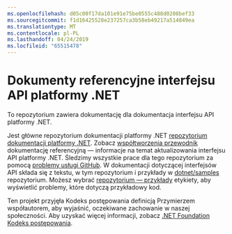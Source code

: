 ```yaml
---
ms.openlocfilehash: d05c00f17da101e91e75be0555c488d0208bef33
ms.sourcegitcommit: f1d16425528e237257ca3b58eb49217a514849ea
ms.translationtype: MT
ms.contentlocale: pl-PL
ms.lasthandoff: 04/24/2019
ms.locfileid: "65515478"
---
```

# <a name="net-api-reference-docs"></a>Dokumenty referencyjne interfejsu API platformy .NET

To repozytorium zawiera dokumentację dla dokumentacja interfejsu API platformy .NET.

Jest główne repozytorium dokumentacji platformy .NET [repozytorium dokumentacji platformy .NET](https://github.com/dotnet/docs). Zobacz [współtworzenia przewodnik](https://github.com/dotnet/docs/blob/master/CONTRIBUTING.md) dokumentację referencyjną — informacje na temat aktualizowania interfejsu API platformy .NET.
Śledzimy wszystkie prace dla tego repozytorium za pomocą [problemy usługi GitHub](https://github.com/dotnet/dotnet-api-docs/issues). W dokumentacji dotyczącej interfejsów API składa się z tekstu, w tym repozytorium i przykłady w [dotnet/samples](https://github.com/dotnet/samples) repozytorium. Możesz wybrać [repozytorium — przykłady](https://github.com/dotnet/docs/issues?q=is%3Aopen+is%3Aissue+label%3A%22%3Afile_folder%3A+Repo+-+samples%22) etykiety, aby wyświetlić problemy, które dotyczą przykładowy kod.

Ten projekt przyjęła Kodeks postępowania definicją Przymierzem współautorem, aby wyjaśnić, oczekiwane zachowanie w naszej społeczności. Aby uzyskać więcej informacji, zobacz [.NET Foundation Kodeks postępowania](https://dotnetfoundation.org/code-of-conduct).
